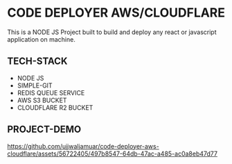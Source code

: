 # CODE DEPLOYER AWS/CLOUDFLARE
This is a NODE JS Project built to build and deploy any react or javascript application on machine.

## TECH-STACK

- NODE JS
- SIMPLE-GIT
- REDIS QUEUE SERVICE
- AWS S3 BUCKET
- CLOUDFLARE R2 BUCKET

## PROJECT-DEMO

https://github.com/ujjwaljamuar/code-deployer-aws-cloudflare/assets/56722405/497b8547-64db-47ac-a485-ac0a8eb47d77

